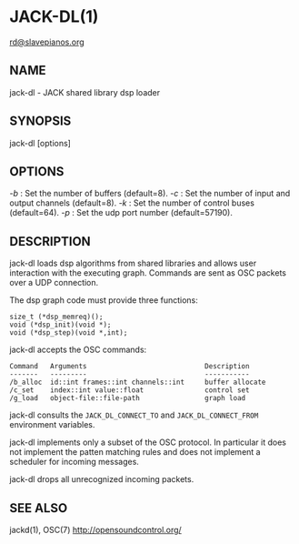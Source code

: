JACK-DL(1)
==========
<rd@slavepianos.org>

NAME
----
jack-dl - JACK shared library dsp loader

SYNOPSIS
--------
jack-dl [options]

OPTIONS
-------
*-b*
:   Set the number of buffers (default=8).
*-c*
:   Set the number of input and output channels (default=8).
*-k*
:   Set the number of control buses (default=64).
*-p*
:   Set the udp port number (default=57190).

DESCRIPTION
-----------
jack-dl loads dsp algorithms from shared libraries and allows user
interaction with the executing graph.  Commands are sent as OSC
packets over a UDP connection.

The dsp graph code must provide three functions:

    size_t (*dsp_memreq)();
    void (*dsp_init)(void *);
    void (*dsp_step)(void *,int);

jack-dl accepts the OSC commands:

    Command   Arguments                             Description
    -------   ---------                             -----------
    /b_alloc  id::int frames::int channels::int     buffer allocate
    /c_set    index::int value::float               control set
    /g_load   object-file::file-path                graph load

jack-dl consults the `JACK_DL_CONNECT_TO` and `JACK_DL_CONNECT_FROM`
environment variables.

jack-dl implements only a subset of the OSC protocol.  In particular
it does not implement the patten matching rules and does not implement
a scheduler for incoming messages.

jack-dl drops all unrecognized incoming packets.

SEE ALSO
--------
jackd(1), OSC(7) <http://opensoundcontrol.org/>
